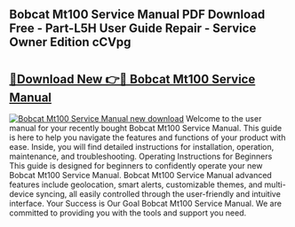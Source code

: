 ## Bobcat Mt100 Service Manual PDF Download Free - Part-L5H User Guide Repair - Service Owner Edition cCVpg

# <h2><a href="http://bc13149.oget.top/?id=Bobcat+Mt100+Service+Manual">🔗Download New 👉🔴 Bobcat Mt100 Service Manual</a></h2>

[![Bobcat Mt100 Service Manual new download](https://i.imgur.com/5g1atiW.png)](http://bc13149.oget.top/?id=Bobcat+Mt100+Service+Manual)
Welcome to the user manual for your recently bought Bobcat Mt100 Service Manual. This guide is here to help you navigate the features and functions of your product with ease. Inside, you will find detailed instructions for installation, operation, maintenance, and troubleshooting. Operating Instructions for Beginners This guide is designed for beginners to confidently operate your new Bobcat Mt100 Service Manual. Bobcat Mt100 Service Manual advanced features include geolocation, smart alerts, customizable themes, and multi-device syncing, all easily controlled through the user-friendly and intuitive interface. Your Success is Our Goal Bobcat Mt100 Service Manual. We are committed to providing you with the tools and support you need.

